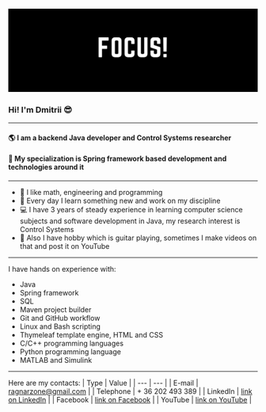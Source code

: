 ![Banner](https://github.com/ragnarzone/ragnarzone/blob/main/banner.png)
### Hi! I'm Dmitrii :sunglasses:
---
#### :earth_americas: I am a backend Java developer and Control Systems researcher
#### :robot: My specialization is Spring framework based development and technologies around it
---

* :green_book: I like math, engineering and programming
* :hammer: Every day I learn something new and work on my discipline
* :computer: I have 3 years of steady experience in learning computer science subjects and software development in Java, my research interest is Control Systems
* :guitar: Also I have hobby which is guitar playing, sometimes I make videos on that and post it on YouTube
---

I have hands on experience with: 
* Java
* Spring framework
* SQL
* Maven project builder
* Git and GitHub workflow
* Linux and Bash scripting
* Thymeleaf template engine, HTML and CSS
* C/C++ programming languages
* Python programming language
* MATLAB and Simulink
---

Here are my contacts:
| Type          | Value                                                                                   |
| ---           | ---                                                                                     |
| E-mail        | ragnarzone@gmail.com                                                                    |
| Telephone     | + 36 202 493 389                                                                        |
| LinkedIn      | [link on LinkedIn](https://www.linkedin.com/in/ragnarzone/)                             |
| Facebook      | [link on Facebook](https://www.facebook.com/ragnarzone)                                 |
| YouTube       | [link on YouTube](https://www.youtube.com/channel/UCQeYR8MCtX0g-qeoytu6a-g/featured)    |
